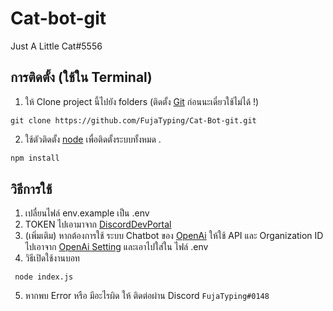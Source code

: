 # Cat-bot-git

Just A Little Cat#5556

## การติดตั้ง (ใช้ใน Terminal)
1. ให้ Clone project นี้ไปยัง folders (ติดตั้ง [Git](https://git-scm.com/downloads) ก่อนนะเดี๋ยวใช้ไม่ได้ !)
```
git clone https://github.com/FujaTyping/Cat-Bot-git.git
```
2. ใช้ตัวติดตั้ง [node](https://nodejs.org/en/) เพื่อติดตั้งระบบทั้งหมด .

```bash
npm install
```

## วิธีการใช้
1. เปลื่ยนไฟล์ env.example เป็น .env
2. TOKEN ไปเอามาจาก [DiscordDevPortal](https://discord.com/developers/applications)
3. (เพิ่มเติม) หากต้องการใช้ ระบบ Chatbot ของ [OpenAi](https://openai.com/) ให้ใช้ API และ Organization ID ไปเอาจาก [OpenAi Setting](https://beta.openai.com/account/api-keys) และเอาไปใส่ใน ไฟล์ .env
4. วิธีเปิดใช้งานบอท
```
 node index.js
```
5. หากพบ Error หรือ มีอะไรผิด ให้ ติดต่อผ่าน Discord `FujaTyping#0148`
